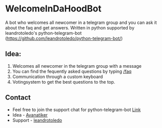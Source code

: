 # WelcomeInDaHoodBot
A bot who welcomes all newcomer in a telegram group and you can ask it about the faq and get answers. Written in python supported by leandrotoledo's python-telegram-bot (https://github.com/leandrotoledo/python-telegram-bot/)

## Idea:
1. Welcomes all newcomer in the telegram group with a message
2. You can find the fequently asked questions by typing [/faq](https://github.com/Avanatiker/WelcomeInDaHoodBot/# "/faq")
3. Communication through a custom keyboard
4. Votingsystem to get the best questions to the top.

## Contact
- Feel free to join the support chat for python-telegram-bot  [Link](https://telegram.me/joinchat/00b9c0f802509b949c1563d56eb053b0 "Link")
- Idea - [Avanatiker](https://github.com/Avanatiker "Avanatiker")
- Support - [leandrotoledo](https://github.com/leandrotoledo "leandrotoledo")
